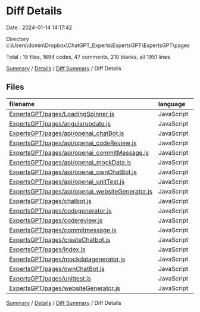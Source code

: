 # Diff Details

Date : 2024-01-14 14:17:42

Directory c:\\Users\\domin\\Dropbox\\ChatGPT_Experts\\ExpertsGPT\\ExpertsGPT\\pages

Total : 19 files,  1694 codes, 47 comments, 210 blanks, all 1951 lines

[Summary](results.md) / [Details](details.md) / [Diff Summary](diff.md) / Diff Details

## Files
| filename | language | code | comment | blank | total |
| :--- | :--- | ---: | ---: | ---: | ---: |
| [ExpertsGPT/pages/LoadingSpinner.js](/ExpertsGPT/pages/LoadingSpinner.js) | JavaScript | 10 | 1 | 3 | 14 |
| [ExpertsGPT/pages/angularupdate.js](/ExpertsGPT/pages/angularupdate.js) | JavaScript | 135 | 3 | 19 | 157 |
| [ExpertsGPT/pages/api/openai_chatBot.js](/ExpertsGPT/pages/api/openai_chatBot.js) | JavaScript | 49 | 6 | 15 | 70 |
| [ExpertsGPT/pages/api/openai_codeReview.js](/ExpertsGPT/pages/api/openai_codeReview.js) | JavaScript | 42 | 5 | 13 | 60 |
| [ExpertsGPT/pages/api/openai_commitMessage.js](/ExpertsGPT/pages/api/openai_commitMessage.js) | JavaScript | 27 | 1 | 9 | 37 |
| [ExpertsGPT/pages/api/openai_mockData.js](/ExpertsGPT/pages/api/openai_mockData.js) | JavaScript | 31 | 1 | 9 | 41 |
| [ExpertsGPT/pages/api/openai_ownChatBot.js](/ExpertsGPT/pages/api/openai_ownChatBot.js) | JavaScript | 27 | 2 | 4 | 33 |
| [ExpertsGPT/pages/api/openai_unitTest.js](/ExpertsGPT/pages/api/openai_unitTest.js) | JavaScript | 47 | 5 | 11 | 63 |
| [ExpertsGPT/pages/api/openai_websiteGenerator.js](/ExpertsGPT/pages/api/openai_websiteGenerator.js) | JavaScript | 16 | 0 | 6 | 22 |
| [ExpertsGPT/pages/chatbot.js](/ExpertsGPT/pages/chatbot.js) | JavaScript | 110 | 3 | 11 | 124 |
| [ExpertsGPT/pages/codegenerator.js](/ExpertsGPT/pages/codegenerator.js) | JavaScript | 136 | 3 | 14 | 153 |
| [ExpertsGPT/pages/codereview.js](/ExpertsGPT/pages/codereview.js) | JavaScript | 203 | 1 | 18 | 222 |
| [ExpertsGPT/pages/commitmessage.js](/ExpertsGPT/pages/commitmessage.js) | JavaScript | 131 | 3 | 6 | 140 |
| [ExpertsGPT/pages/createChatbot.js](/ExpertsGPT/pages/createChatbot.js) | JavaScript | 96 | 2 | 9 | 107 |
| [ExpertsGPT/pages/index.js](/ExpertsGPT/pages/index.js) | JavaScript | 49 | 1 | 5 | 55 |
| [ExpertsGPT/pages/mockdatagenerator.js](/ExpertsGPT/pages/mockdatagenerator.js) | JavaScript | 135 | 3 | 19 | 157 |
| [ExpertsGPT/pages/ownChatBot.js](/ExpertsGPT/pages/ownChatBot.js) | JavaScript | 100 | 1 | 5 | 106 |
| [ExpertsGPT/pages/unittest.js](/ExpertsGPT/pages/unittest.js) | JavaScript | 203 | 1 | 18 | 222 |
| [ExpertsGPT/pages/websiteGenerator.js](/ExpertsGPT/pages/websiteGenerator.js) | JavaScript | 147 | 5 | 16 | 168 |

[Summary](results.md) / [Details](details.md) / [Diff Summary](diff.md) / Diff Details